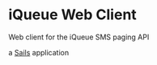 # iQueue Web Client

Web client for the iQueue SMS paging API

a [Sails](http://sailsjs.org) application
